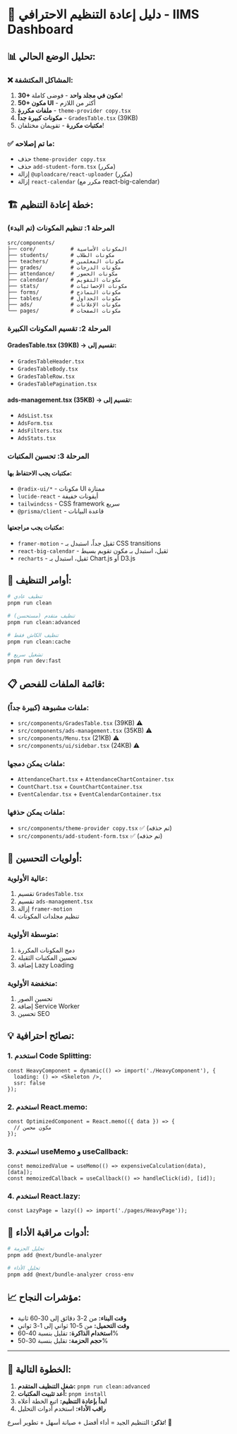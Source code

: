 # 🎯 دليل إعادة التنظيم الاحترافي - IIMS Dashboard

## 📊 **تحليل الوضع الحالي:**

### ❌ **المشاكل المكتشفة:**
1. **30+ مكون في مجلد واحد** - فوضى كاملة!
2. **50+ مكون UI** - أكثر من اللازم
3. **ملفات مكررة** - `theme-provider copy.tsx`
4. **مكونات كبيرة جداً** - `GradesTable.tsx` (39KB)
5. **مكتبات مكررة** - تقويمان مختلفان!

### ✅ **ما تم إصلاحه:**
- حذف `theme-provider copy.tsx`
- حذف `add-student-form.tsx` (مكرر)
- إزالة `@uploadcare/react-uploader` (مكرر)
- إزالة `react-calendar` (مكرر مع react-big-calendar)

## 🏗️ **خطة إعادة التنظيم:**

### **المرحلة 1: تنظيم المكونات (تم البدء)**
```
src/components/
├── core/           # المكونات الأساسية
├── students/       # مكونات الطلاب
├── teachers/       # مكونات المعلمين
├── grades/         # مكونات الدرجات
├── attendance/     # مكونات الحضور
├── calendar/       # مكونات التقويم
├── stats/          # مكونات الإحصائيات
├── forms/          # مكونات النماذج
├── tables/         # مكونات الجداول
├── ads/            # مكونات الإعلانات
└── pages/          # مكونات الصفحات
```

### **المرحلة 2: تقسيم المكونات الكبيرة**

#### **GradesTable.tsx (39KB) → تقسيم إلى:**
- `GradesTableHeader.tsx`
- `GradesTableBody.tsx`
- `GradesTableRow.tsx`
- `GradesTablePagination.tsx`

#### **ads-management.tsx (35KB) → تقسيم إلى:**
- `AdsList.tsx`
- `AdsForm.tsx`
- `AdsFilters.tsx`
- `AdsStats.tsx`

### **المرحلة 3: تحسين المكتبات**

#### **مكتبات يجب الاحتفاظ بها:**
- `@radix-ui/*` - مكونات UI ممتازة
- `lucide-react` - أيقونات خفيفة
- `tailwindcss` - CSS framework سريع
- `@prisma/client` - قاعدة البيانات

#### **مكتبات يجب مراجعتها:**
- `framer-motion` - ثقيل جداً، استبدل بـ CSS transitions
- `react-big-calendar` - ثقيل، استبدل بـ مكون تقويم بسيط
- `recharts` - ثقيل، استبدل بـ Chart.js أو D3.js

## 🚀 **أوامر التنظيف:**

```bash
# تنظيف عادي
pnpm run clean

# تنظيف متقدم (مستحسن)
pnpm run clean:advanced

# تنظيف الكاش فقط
pnpm run clean:cache

# تشغيل سريع
pnpm run dev:fast
```

## 📋 **قائمة الملفات للفحص:**

### **ملفات مشبوهة (كبيرة جداً):**
- `src/components/GradesTable.tsx` (39KB) ⚠️
- `src/components/ads-management.tsx` (35KB) ⚠️
- `src/components/Menu.tsx` (21KB) ⚠️
- `src/components/ui/sidebar.tsx` (24KB) ⚠️

### **ملفات يمكن دمجها:**
- `AttendanceChart.tsx` + `AttendanceChartContainer.tsx`
- `CountChart.tsx` + `CountChartContainer.tsx`
- `EventCalendar.tsx` + `EventCalendarContainer.tsx`

### **ملفات يمكن حذفها:**
- `src/components/theme-provider copy.tsx` ✅ (تم حذفه)
- `src/components/add-student-form.tsx` ✅ (تم حذفه)

## 🎯 **أولويات التحسين:**

### **عالية الأولوية:**
1. تقسيم `GradesTable.tsx`
2. تقسيم `ads-management.tsx`
3. إزالة `framer-motion`
4. تنظيم مجلدات المكونات

### **متوسطة الأولوية:**
1. دمج المكونات المكررة
2. تحسين المكتبات الثقيلة
3. إضافة Lazy Loading

### **منخفضة الأولوية:**
1. تحسين الصور
2. إضافة Service Worker
3. تحسين SEO

## 💡 **نصائح احترافية:**

### **1. استخدم Code Splitting:**
```tsx
const HeavyComponent = dynamic(() => import('./HeavyComponent'), {
  loading: () => <Skeleton />,
  ssr: false
});
```

### **2. استخدم React.memo:**
```tsx
const OptimizedComponent = React.memo(({ data }) => {
  // مكون محسن
});
```

### **3. استخدم useMemo و useCallback:**
```tsx
const memoizedValue = useMemo(() => expensiveCalculation(data), [data]);
const memoizedCallback = useCallback(() => handleClick(id), [id]);
```

### **4. استخدم React.lazy:**
```tsx
const LazyPage = lazy(() => import('./pages/HeavyPage'));
```

## 🔧 **أدوات مراقبة الأداء:**

```bash
# تحليل الحزمة
pnpm add @next/bundle-analyzer

# تحليل الأداء
pnpm add @next/bundle-analyzer cross-env
```

## 📈 **مؤشرات النجاح:**

- **وقت البناء:** من 2-3 دقائق إلى 30-60 ثانية
- **وقت التحميل:** من 5-10 ثواني إلى 1-3 ثواني
- **استخدام الذاكرة:** تقليل بنسبة 40-60%
- **حجم الحزمة:** تقليل بنسبة 30-50%

---

## 🎯 **الخطوة التالية:**

1. **شغل التنظيف المتقدم:** `pnpm run clean:advanced`
2. **أعد تثبيت المكتبات:** `pnpm install`
3. **ابدأ بإعادة التنظيم:** اتبع الخطة أعلاه
4. **راقب الأداء:** استخدم أدوات التحليل

**تذكر:** التنظيم الجيد = أداء أفضل + صيانة أسهل + تطوير أسرع! 🚀



